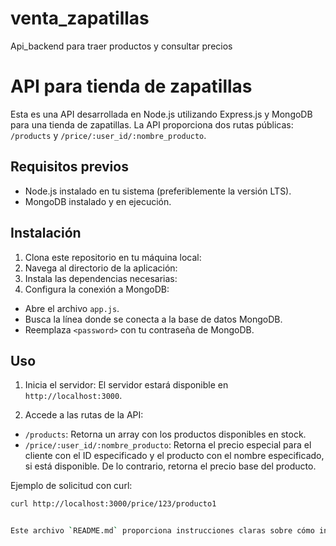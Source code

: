# venta_zapatillas
Api_backend para traer productos y consultar precios

# API para tienda de zapatillas

Esta es una API desarrollada en Node.js utilizando Express.js y MongoDB para una tienda de zapatillas. La API proporciona dos rutas públicas: `/products` y `/price/:user_id/:nombre_producto`.

## Requisitos previos

- Node.js instalado en tu sistema (preferiblemente la versión LTS).
- MongoDB instalado y en ejecución.

## Instalación

1. Clona este repositorio en tu máquina local:
2. Navega al directorio de la aplicación:
3. Instala las dependencias necesarias:
4. Configura la conexión a MongoDB:

- Abre el archivo `app.js`.
- Busca la línea donde se conecta a la base de datos MongoDB.
- Reemplaza `<password>` con tu contraseña de MongoDB.

## Uso

1. Inicia el servidor:
   El servidor estará disponible en `http://localhost:3000`.

3. Accede a las rutas de la API:

- `/products`: Retorna un array con los productos disponibles en stock.
- `/price/:user_id/:nombre_producto`: Retorna el precio especial para el cliente con el ID especificado y el producto con el nombre especificado, si está disponible. De lo contrario, retorna el precio base del producto.

Ejemplo de solicitud con curl:

```bash
curl http://localhost:3000/price/123/producto1


Este archivo `README.md` proporciona instrucciones claras sobre cómo instalar, ejecutar y usar tu aplicación, así como detalles sobre cómo contribuir, desplegar y contactar al equipo de desarrollo. Recuerda personalizar la información según las necesidades específicas de tu proyecto.

